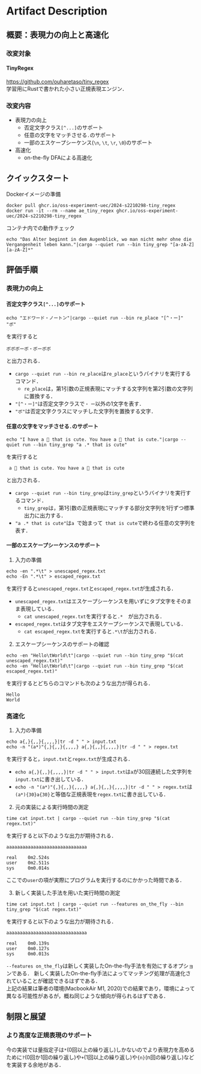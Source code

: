 # Artifact Description

## 概要：表現力の向上と高速化

### 改変対象
#### TinyRegex
https://github.com/ouharetaso/tiny_regex  
学習用にRustで書かれた小さい正規表現エンジン．  

### 改変内容
* 表現力の向上
  * 否定文字クラス`[^...]`のサポート
  * 任意の文字をマッチさせる`.`のサポート
  * 一部のエスケープシーケンス(`\n`, `\t`, `\r`, `\0`)のサポート
* 高速化
  * on-the-fly DFAによる高速化

## クイックスタート

Dockerイメージの準備
```
docker pull ghcr.io/oss-experiment-uec/2024-s2210298-tiny_regex
docker run -it --rm --name ae_tiny_regex ghcr.io/oss-experiment-uec/2024-s2210298-tiny_regex
```
コンテナ内での動作チェック
```
echo "Das Alter beginnt in dem Augenblick, wo man nicht mehr ohne die Vergangenheit leben kann."|cargo --quiet run --bin tiny_grep "[a-zA-Z][a-zA-Z]*"
```

## 評価手順
### 表現力の向上
#### 否定文字クラス`[^...]`のサポート
```
echo "エドワード・ノートン"|cargo --quiet run --bin re_place "[^・ー]" "ボ"
```
を実行すると
```
ボボボーボ・ボーボボ
```
と出力される．  
* `cargo --quiet run --bin re_place`は`re_place`というバイナリを実行するコマンド．  
  * `re_place`は，第1引数の正規表現にマッチする文字列を第2引数の文字列に置換する．
* `"[^・ー]"`は否定文字クラスで`・` `ー`以外の1文字を表す．  
* `"ボ"`は否定文字クラスにマッチした文字列を置換する文字． 

#### 任意の文字をマッチさせる`.`のサポート
```
echo "I have a 🦀 that is cute. You have a 🐍 that is cute."|cargo --quiet run --bin tiny_grep "a .* that is cute"
```
を実行すると
```
 a 🦀 that is cute. You have a 🐍 that is cute
```
と出力される．

* `cargo --quiet run --bin tiny_grep`は`tiny_grep`というバイナリを実行するコマンド．  
  * `tiny_grep`は，第1引数の正規表現にマッチする部分文字列を1行ずつ標準出力に出力する．
* `"a .* that is cute"`は`a `で始まって` that is cute`で終わる任意の文字列を表す．  

#### 一部のエスケープシーケンスのサポート
1. 入力の準備
```
echo -en ".*\t" > unescaped_regex.txt
echo -En ".*\t" > escaped_regex.txt
```
を実行すると`unescaped_regex.txt`と`escaped_regex.txt`が生成される．

* `unescaped_regex.txt`はエスケープシーケンスを用いずにタブ文字をそのまま表現している．
  * `cat unescaped_regex.txt`を実行すると`.*	`が出力される．
* `escaped_regex.txt`はタブ文字をエスケープシーケンスで表現している．
  * `cat escaped_regex.txt`を実行すると`.*\t`が出力される．

2. エスケープシーケンスのサポートの確認
```
echo -en "Hello\tWorld\t"|cargo --quiet run --bin tiny_grep "$(cat unescaped_regex.txt)"
echo -en "Hello\tWorld\t"|cargo --quiet run --bin tiny_grep "$(cat escaped_regex.txt)"
```
を実行するとどちらのコマンドも次のような出力が得られる．
```
Hello	
World	
```

### 高速化
1. 入力の準備
```
echo a{,}{,,}{,,,,}|tr -d " " > input.txt
echo -n "(a*)"{,}{,,}{,,,,} a{,}{,,}{,,,,}|tr -d " " > regex.txt
```
を実行すると，`input.txt`と`regex.txt`が生成される．

* `echo a{,}{,,}{,,,,}|tr -d " " > input.txt`は`a`が30回連続した文字列を`input.txt`に書き出している．
* `echo -n "(a*)"{,}{,,}{,,,,} a{,}{,,}{,,,,}|tr -d " " > regex.txt`は`(a*){30}a{30}`と等価な正規表現を`regex.txt`に書き出している．

2. 元の実装による実行時間の測定
```
time cat input.txt | cargo --quiet run --bin tiny_grep "$(cat regex.txt)"
```
を実行すると以下のような出力が期待される．
```
aaaaaaaaaaaaaaaaaaaaaaaaaaaaaa

real    0m2.524s
user    0m2.511s
sys     0m0.014s
```
ここでの`user`の項が実際にプログラムを実行するのにかかった時間である．

3. 新しく実装した手法を用いた実行時間の測定
```
time cat input.txt | cargo --quiet run --features on_the_fly --bin tiny_grep "$(cat regex.txt)"
```
を実行すると以下のような出力が期待される．
```
aaaaaaaaaaaaaaaaaaaaaaaaaaaaaa

real    0m0.139s
user    0m0.127s
sys     0m0.013s
```
`--features on_the_fly`は新しく実装したOn-the-fly手法を有効にするオプションである．
新しく実装したOn-the-fly手法によってマッチング処理が高速化されていることが確認できるはずである．  
上記の結果は筆者の環境(MacbookAir M1, 2020)での結果であり，環境によって異なる可能性があるが，概ね同じような傾向が得られるはずである．

## 制限と展望
### より高度な正規表現のサポート
今の実装では量指定子は`*`(0回以上の繰り返し)しかないのでより表現力を高めるために`?`(0回か1回の繰り返し)や`+`(1回以上の繰り返し)や`{n}`(n回の繰り返し)などを実装する余地がある．
